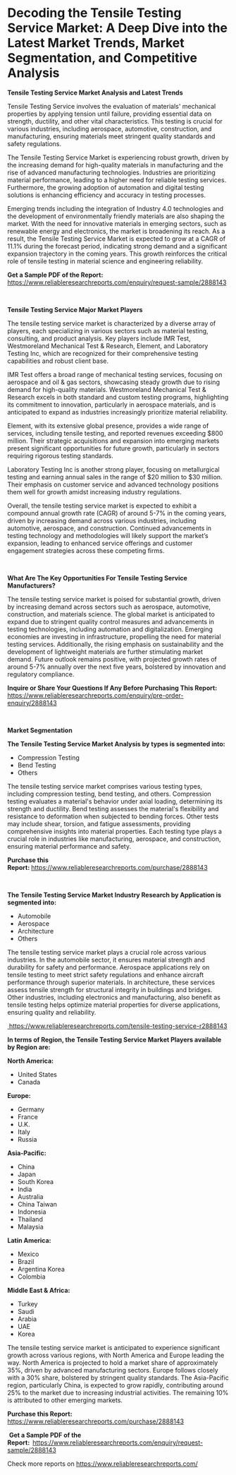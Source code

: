 <p><h1>Decoding the Tensile Testing Service Market: A Deep Dive into the Latest Market Trends, Market Segmentation, and Competitive Analysis</h1></p><p><strong>Tensile Testing Service Market Analysis and Latest Trends</strong></p>
<p><p>Tensile Testing Service involves the evaluation of materials' mechanical properties by applying tension until failure, providing essential data on strength, ductility, and other vital characteristics. This testing is crucial for various industries, including aerospace, automotive, construction, and manufacturing, ensuring materials meet stringent quality standards and safety regulations.</p><p>The Tensile Testing Service Market is experiencing robust growth, driven by the increasing demand for high-quality materials in manufacturing and the rise of advanced manufacturing technologies. Industries are prioritizing material performance, leading to a higher need for reliable testing services. Furthermore, the growing adoption of automation and digital testing solutions is enhancing efficiency and accuracy in testing processes.</p><p>Emerging trends including the integration of Industry 4.0 technologies and the development of environmentally friendly materials are also shaping the market. With the need for innovative materials in emerging sectors, such as renewable energy and electronics, the market is broadening its reach. As a result, the Tensile Testing Service Market is expected to grow at a CAGR of 11.1% during the forecast period, indicating strong demand and a significant expansion trajectory in the coming years. This growth reinforces the critical role of tensile testing in material science and engineering reliability.</p></p>
<p><strong>Get a Sample PDF of the Report:&nbsp;</strong> <a href="https://www.reliableresearchreports.com/enquiry/request-sample/2888143?utm_campaign=3020&utm_medium=2&utm_source=Github&utm_content=ia&utm_term=14032025&utm_id=tensile-testing-service">https://www.reliableresearchreports.com/enquiry/request-sample/2888143</a></p>
<p>&nbsp;</p>
<p><strong>Tensile Testing Service Major Market Players</strong></p>
<p><p>The tensile testing service market is characterized by a diverse array of players, each specializing in various sectors such as material testing, consulting, and product analysis. Key players include IMR Test, Westmoreland Mechanical Test & Research, Element, and Laboratory Testing Inc, which are recognized for their comprehensive testing capabilities and robust client base.</p><p>IMR Test offers a broad range of mechanical testing services, focusing on aerospace and oil & gas sectors, showcasing steady growth due to rising demand for high-quality materials. Westmoreland Mechanical Test & Research excels in both standard and custom testing programs, highlighting its commitment to innovation, particularly in aerospace materials, and is anticipated to expand as industries increasingly prioritize material reliability.</p><p>Element, with its extensive global presence, provides a wide range of services, including tensile testing, and reported revenues exceeding $800 million. Their strategic acquisitions and expansion into emerging markets present significant opportunities for future growth, particularly in sectors requiring rigorous testing standards.</p><p>Laboratory Testing Inc is another strong player, focusing on metallurgical testing and earning annual sales in the range of $20 million to $30 million. Their emphasis on customer service and advanced technology positions them well for growth amidst increasing industry regulations.</p><p>Overall, the tensile testing service market is expected to exhibit a compound annual growth rate (CAGR) of around 5-7% in the coming years, driven by increasing demand across various industries, including automotive, aerospace, and construction. Continued advancements in testing technology and methodologies will likely support the market’s expansion, leading to enhanced service offerings and customer engagement strategies across these competing firms.</p></p>
<p>&nbsp;</p>
<p><strong>What Are The Key Opportunities For Tensile Testing Service Manufacturers?</strong></p>
<p><p>The tensile testing service market is poised for substantial growth, driven by increasing demand across sectors such as aerospace, automotive, construction, and materials science. The global market is anticipated to expand due to stringent quality control measures and advancements in testing technologies, including automation and digitalization. Emerging economies are investing in infrastructure, propelling the need for material testing services. Additionally, the rising emphasis on sustainability and the development of lightweight materials are further stimulating market demand. Future outlook remains positive, with projected growth rates of around 5-7% annually over the next five years, bolstered by innovation and regulatory compliance.</p></p>
<p><strong>Inquire or Share Your Questions If Any Before Purchasing This Report:</strong> <a href="https://www.reliableresearchreports.com/enquiry/pre-order-enquiry/2888143?utm_campaign=3020&utm_medium=2&utm_source=Github&utm_content=ia&utm_term=14032025&utm_id=tensile-testing-service">https://www.reliableresearchreports.com/enquiry/pre-order-enquiry/2888143</a></p>
<p>&nbsp;</p>
<p><strong>Market Segmentation</strong></p>
<p><strong>The Tensile Testing Service Market Analysis by types is segmented into:</strong></p>
<p><ul><li>Compression Testing</li><li>Bend Testing</li><li>Others</li></ul></p>
<p><p>The tensile testing service market comprises various testing types, including compression testing, bend testing, and others. Compression testing evaluates a material's behavior under axial loading, determining its strength and ductility. Bend testing assesses the material's flexibility and resistance to deformation when subjected to bending forces. Other tests may include shear, torsion, and fatigue assessments, providing comprehensive insights into material properties. Each testing type plays a crucial role in industries like manufacturing, aerospace, and construction, ensuring material performance and safety.</p></p>
<p><strong>Purchase this Report:&nbsp;</strong><a href="https://www.reliableresearchreports.com/purchase/2888143?utm_campaign=3020&utm_medium=2&utm_source=Github&utm_content=ia&utm_term=14032025&utm_id=tensile-testing-service">https://www.reliableresearchreports.com/purchase/2888143</a></p>
<p>&nbsp;</p>
<p><strong>The Tensile Testing Service Market Industry Research by Application is segmented into:</strong></p>
<p><ul><li>Automobile</li><li>Aerospace</li><li>Architecture</li><li>Others</li></ul></p>
<p><p>The tensile testing service market plays a crucial role across various industries. In the automobile sector, it ensures material strength and durability for safety and performance. Aerospace applications rely on tensile testing to meet strict safety regulations and enhance aircraft performance through superior materials. In architecture, these services assess tensile strength for structural integrity in buildings and bridges. Other industries, including electronics and manufacturing, also benefit as tensile testing helps optimize material properties for diverse applications, ensuring quality and reliability.</p></p>
<p><a href="https://www.reliableresearchreports.com/tensile-testing-service-r2888143?utm_campaign=3020&utm_medium=2&utm_source=Github&utm_content=ia&utm_term=14032025&utm_id=tensile-testing-service">&nbsp;https://www.reliableresearchreports.com/tensile-testing-service-r2888143</a></p>
<p><strong>In terms of Region, the Tensile Testing Service Market Players available by Region are:</strong></p>
<p>
    <p> <strong> North America: </strong>
        <ul>
            <li>United States</li>
            <li>Canada</li>
        </ul>
        </p> 
    <p> <strong> Europe: </strong>
        <ul>
            <li>Germany</li>
            <li>France</li>
            <li>U.K.</li>
            <li>Italy</li>
            <li>Russia</li>
        </ul>
        </p> 
    <p> <strong> Asia-Pacific: </strong>
        <ul>
            <li>China</li>
            <li>Japan</li>
            <li>South Korea</li>
            <li>India</li>
            <li>Australia</li>
            <li>China Taiwan</li>
            <li>Indonesia</li>
            <li>Thailand</li>
            <li>Malaysia</li>
        </ul>
        </p> 
    <p> <strong> Latin America: </strong>
        <ul>
            <li>Mexico</li>
            <li>Brazil</li>
            <li>Argentina Korea</li>
            <li>Colombia</li>
        </ul>
        </p> 
    <p> <strong> Middle East & Africa: </strong>
        <ul>
            <li>Turkey</li>
            <li>Saudi</li>
            <li>Arabia</li>
            <li>UAE</li>
            <li>Korea</li>
        </ul>
    </p>
    </p>
<p><p>The tensile testing service market is anticipated to experience significant growth across various regions, with North America and Europe leading the way. North America is projected to hold a market share of approximately 35%, driven by advanced manufacturing sectors. Europe follows closely with a 30% share, bolstered by stringent quality standards. The Asia-Pacific region, particularly China, is expected to grow rapidly, contributing around 25% to the market due to increasing industrial activities. The remaining 10% is attributed to other emerging markets.</p></p>
<p><strong>Purchase this Report: </strong><a href="https://www.reliableresearchreports.com/purchase/2888143?utm_campaign=3020&utm_medium=2&utm_source=Github&utm_content=ia&utm_term=14032025&utm_id=tensile-testing-service">https://www.reliableresearchreports.com/purchase/2888143</a></p>
<p>&nbsp;<strong>Get a Sample PDF of the Report:&nbsp;&nbsp;</strong><a href="https://www.reliableresearchreports.com/enquiry/request-sample/2888143?utm_campaign=3020&utm_medium=2&utm_source=Github&utm_content=ia&utm_term=14032025&utm_id=tensile-testing-service">https://www.reliableresearchreports.com/enquiry/request-sample/2888143</a></p>
<p><strong></strong></p>
<p>Check more reports on <a href="https://www.reliableresearchreports.com/?utm_campaign=3020&utm_medium=2&utm_source=Github&utm_content=ia&utm_term=14032025&utm_id=tensile-testing-service">https://www.reliableresearchreports.com/</a></p>